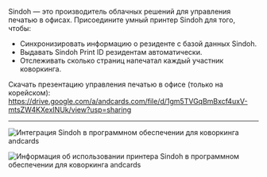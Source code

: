 Sindoh — это производитель облачных решений для управления печатью в офисах. Присоедините умный принтер Sindoh для того, чтобы:

- Синхронизировать информацию о резиденте с базой данных Sindoh.
- Выдавать Sindoh Print ID резидентам автоматически.
- Отслеживать сколько страниц напечатал каждый участник коворкинга.

Скачать презентацию управления печатью в офисе (только на корейском): https://drive.google.com/a/andcards.com/file/d/1gm5TVGqBmBxcf4uxV-mtsZW4KXexINUk/view?usp=sharing

---

![Интеграция Sindoh в программном обеспечении для коворкинга andcards](https://d7ccq1i35b0cj.cloudfront.net/andcards-integrations-sindoh-button-light-en-1920-1200.png)

![Информация об использовании принтера Sindoh в программном обеспечении для коворкинга andcards](https://d7ccq1i35b0cj.cloudfront.net/andcards-integrations-sindoh-pages-light-en-1920-1200.png)
